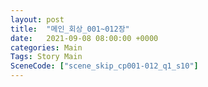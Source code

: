 ```yaml
---
layout: post
title:  "메인_회상_001~012장"
date:   2021-09-08 08:00:00 +0000
categories: Main
Tags: Story Main
SceneCode: ["scene_skip_cp001-012_q1_s10"]
---
```

